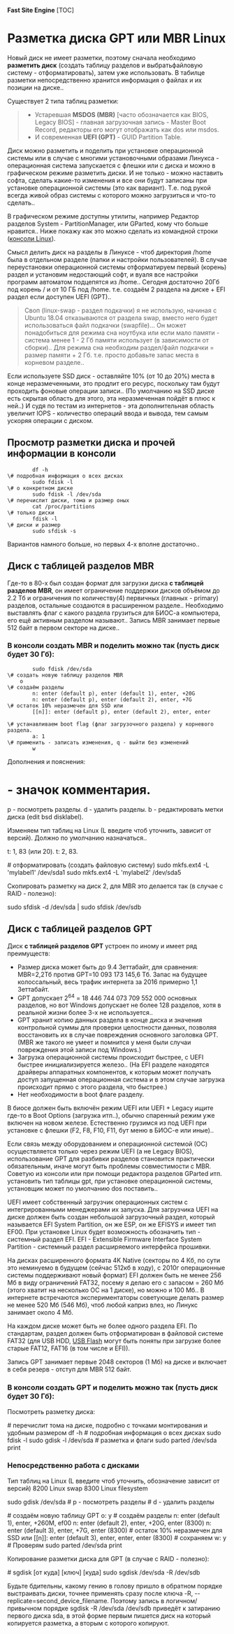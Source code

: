 **Fast Site Engine**
[TOC]

# Разметка диска GPT или MBR Linux

Новый диск не имеет разметки, поэтому сначала необходимо **разметить диск** (создать таблицу разделов и выбратьфайловую систему \- отформатировать), затем уже использовать. В табилце разметки непосредственно хранится информация о файлах и их позиции на диске..

Существует 2 типа таблиц разметки:

>- Устаревшая **MSDOS (MBR)** \[часто обозначается как BIOS, Legacy BIOS\] - главная загрузочная запись - Master Boot Record, редакторы его могут отображать как dos или msdos.
>- И современная **UEFI (GPT)** \- GUID Partition Table.

Диск можно разметить и поделить при установке операционной системы или в случае с многими установочными образами Линукса \- операционная система запускается с флешки или с диска и можно в графическом режиме разметить диски. И не только \- можно наставить софта, сделать какие-то изменения и все они будут записаны при установке операционной системы (это как вариант). Т.е. под рукой всегда живой образ системы с которого можно загрузиться и что-то сделать..

В графическом режиме доступны утилиты, например Редактор разделов System - PartitionManager, или GParted, кому что больше нравится.. Ниже покажу как это можно сделать из командной строки ([консоли Linux](https://fsen.ru/linux/console)).

Смысл делить диск на разделы в Линуксе \- чтоб директория /home была в отдельном разделе (папки и настройки пользователей). В случае переустановки операционной системы отформатируем первый (корень) раздел и установим недостающий софт, и вуаля все настройки программ автоматом подцепятся из /home.. Сегодня достаточно 20Гб под корень / и от 10 ГБ под /home. т.е. создаём 2 раздела на диске + EFI раздел если доступен UEFI (GPT)..

>Своп (linux-swap - раздел подкачки) я не использую, начиная с Ubuntu 18.04 отказываются от раздела swap, вместо него будет использоваться файл подкачки (swapfile)... Он может понадобиться для режима сна ноутбука или если мало памяти \- система менее 1 - 2 Гб памяти использует (в зависимости от сборки).. Для режима сна необходим раздел/файл подкачки = размер памяти + 2 Гб. т.е. просто добавьте запас места в корневом разделе..

Если используете SSD диск - оставляйте 10% (от 10 до 20%) места в конце неразмеченными, это продлит его ресурс, поскольку там будут проходить фоновые операции записи.. (По умолчанию на SSD диске есть скрытая область для этого, эта неразмеченная пойдёт в плюс к ней..) И судя по тестам из интернетов - эта дополнительная область увеличит IOPS - количество операций ввода и вывода, тем самым ускоряя операции с диском.

## Просмотр разметки диска и прочей информации в консоли

```		\# перечислит тома на диске, подробно с точками монтирования и удобным размером
		df -h
\# подробная информация о всех дисках
		sudo fdisk -l
\# о конкретном диске
		sudo fdisk -l /dev/sda
\# перечислит диски, тома и размер оных
		cat /proc/partitions
\# только диски
		fdisk -l
\# диски и размер
		sudo sfdisk -s
```

Вариантов намного больше, но первых 4-х вполне достаточно..

## Диск с таблицей разделов MBR

Где-то в 80-х был создан формат для загрузки диска **с таблицей разделов MBR**, он имеет ограничение поддержки дисков объёмом до 2.2 Тб и ограничения по количеству(4) первичных (главных - primary) разделов, остальные создаются в расширенном разделе.. Необходимо выставлять флаг с какого раздела грузиться для БИОС-а компьютера, его ещё активным разделом называют.. Запись MBR занимает первые 512 байт в первом секторе на диске..

### В консоли создать MBR и поделить можно так (пусть диск будет 30 Гб):
```
		sudo fdisk /dev/sda
\# создать новую таблицу разделов MBR
	o
\# создаём разделы
		n: enter (default p), enter (default 1), enter, +20G
		n: enter (default p), enter (default 2), enter, +7G
\# остаток 10% неразмечен для SSD или
		[[n]]: enter (default p), enter (default 2), enter, enter

\# устанавливаем boot flag (флаг загрузочного раздела) у корневого раздела.
		a: 1
\# применить - записать изменения, q - выйти без изменений
		w
```
Дополнения и пояснения:
# \- значок комментария.
p \- посмотреть разделы.
d \- удалить разделы.
b \- редактировать метки диска (edit bsd disklabel).

Изменяем тип таблиц на Linux (L введите чтоб уточнить, зависит от версий).
Должно по умолчанию назначаться..

t: 1, 83 (или 20).
t: 2, 83.

\# отформатировать (создать файловую систему)
sudo mkfs.ext4 -L 'mylabel1' /dev/sda1
sudo mkfs.ext4 -L 'mylabel2' /dev/sda5

Скопировать разметку на диск 2, для MBR это делается так (в случае с RAID - полезно):

sudo sfdisk -d /dev/sda | sudo sfdisk /dev/sdb

## Диск с таблицей разделов GPT

Диск **с таблицей разделов GPT** устроен по иному и имеет ряд преимуществ:

- Размер диска может быть до 9.4 Зеттабайт, для сравнения:
    MBR=2,2Тб против GPT=10 093 173 145,6 Тб.
    Запас на будущее колоссальный, весь трафик интернета за 2016 примерно 1,1 Зеттабайт.
- GPT допускает 2<sup>64</sup> = 18 446 744 073 709 552 000 основных разделов, но вот Windows допускает не более 128 разделов, хотя в реальной жизни более 3-х не используется..
- GPT хранит копию данных раздела в конце диска и значения контрольной суммы для проверки целостности данных, позволяя восстановить их в случае повреждения основного заголовка GPT. (MBR же такого не умеет и помнится у меня были случаи повреждения этой записи под Windows.)
- Загрузка операционной системы происходит быстрее, с UEFI быстрее инициализируется железо.. (На EFI разделе находятся драйверы аппаратных компонентов, к которым может получать доступ запущенная операционная система и в этом случае загрузка происходит прямо с этого раздела, что быстрее.)
- Нет необходимости в boot флаге разделу.

В биосе должен быть включён режим UEFI или UEFI + Legacy ищите где-то в Boot Options (загрузка итп..), обычно спаренный режим уже включен на новом железе. Естественно грузимся из под UEFI при установке с флешки (F2, F8, F10, F11, бут меню в БИОС-е или иные)..

Если связь между оборудованием и операционной системой (ОС) осуществляется только через режим UEFI (а не Legacy BIOS), использование GPT для разбивки разделов становится практически обязательным, иначе могут быть проблемы совместимости с MBR. Советую из консоли или при помощи редактора разделов GParted итп. установить тип таблицы gpt, при установке операционной системы, установщик может по умолчанию dos поставить..

UEFI имеет собственный загрузчик операционных систем с интегрированными менеджерами их запуска. Для загрузчика UEFI на диске должен быть создан небольшой загрузочный раздел, который называется EFI System Partition, он же ESP, он же EFISYS и имеет тип EF00.
При установке Linux будет возможность обозначить тип - системный раздел EFI.
EFI - Extensible Firmware Interface System Partition - системный раздел расширяемого интерфейса прошивки.

На дисках расширенного формата 4K Native (секторы по 4 Кб, по сути это неминуемо в будущем (сейчас 512кб в ходу), с 2010г операционные системы поддерживают новый формат) EFI должен быть не менее 256 Мб в виду ограничений FAT32, посему я делаю его с запасом = 260 Мб (этого хватит на несколько ОС на 1 диске), но можно и 100 Мб.. В интернете встречаются экспериментаторы советующие делать размер не менее 520 Мб (546 Мб), чтоб любой каприз влез, но Линукс занимает около 4 Мб.

На каждом диске может быть не более одного раздела EFI. По стандартам, раздел должен быть отформатирован в файловой системе FAT32 (для USB HDD, [USB Flash](https://fsen.ru/linux/usb-flash) могут быть поняты при загрузке более старые FAT12, FAT16 (в том числе и EFI)).

Запись GPT занимает первые 2048 секторов (1 Мб) на диске и включает в себя резерв - отступ для MBR 512 байт.

### В консоли создать GPT и поделить можно так (пусть диск будет 30 Гб):

Посмотреть разметку диска:

\# перечислит тома на диске, подробно с точками монтирования и удобным размером
df -h
\# подробная информация о всех дисках
sudo fdisk -l
sudo gdisk -l /dev/sda
\# разметка и флаги
sudo parted /dev/sda print

### Непосредственно работа с дисками

Тип таблиц на Linux (L введите чтоб уточнить, обозначение зависит от версий)
8200 Linux swap
8300 Linux filesystem

sudo gdisk /dev/sda
\# p - посмотреть разделы
\# d - удалить разделы

\# создаём новую таблицу GPT
o: y
\# создаём разделы
n: enter (default 1), enter, +260M, ef00
n: enter (default 2), enter, +20G, enter (8300)
n: enter (default 3), enter, +7G, enter (8300)
\# остаток 10% неразмечен для SSD или
[[n]]: enter (default 3), enter, enter, enter (8300)
\# сохраняем
w: y
\# Проверям
sudo parted /dev/sda print

Копирование разметки диска для GPT (в случае с RAID - полезно):

\# sgdisk \[от куда\] \[ключ\] \[куда\]
sudo sgdisk /dev/sda -R /dev/sdb

Будьте бдительны, какому гению в голову пришло в обратном порядке выстраивать диски, точнее применять сразу после ключа -R, --replicate=second\_device\_filename. Поэтому запись в логичном/привычном порядке sgdisk -R /dev/sda /dev/sdb приведёт к затиранию первого диска sda, в этой форме первым пишется диск на который копируется разметка, а вторым с которого копируют.

